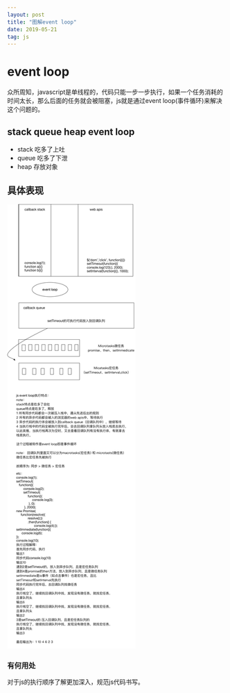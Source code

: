 ```yaml
---
layout: post
title: "图解event loop"
date: 2019-05-21
tag: js
---
```


# event loop
众所周知，javascript是单线程的，代码只能一步一步执行，如果一个任务消耗的时间太长，那么后面的任务就会被阻塞，js就是通过event loop(事件循环)来解决这个问题的。

## stack queue heap event loop
- stack 吃多了上吐
- queue 吃多了下泄
- heap 存放对象



## 具体表现
![](/images/posts/browser/event_loop.png)

### 有何用处
对于js的执行顺序了解更加深入，规范js代码书写。